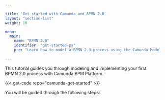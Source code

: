 ```yaml
---

title: 'Get started with Camunda and BPMN 2.0'
layout: "section-list"
weight: 10

menu:
  main:
    name: "BPMN 2.0"
    identifier: "get-started-pa"
    pre: "Learn how to model a BPMN 2.0 process using the Camunda Modeler, add a Java Class and HTML Forms. Package it as a web application and deploy it on Apache Tomcat Server."
    
---
```


This tutorial guides you through modeling and implementing your first BPMN 2.0 process with Camunda BPM Platform.

{{< get-code repo="camunda-get-started" >}}

You will be guided through the following steps:
